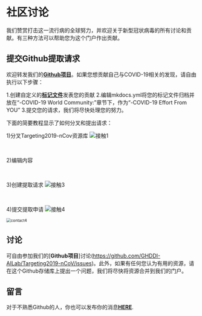 # 社区讨论


我们赞赏打击这一流行病的全球努力，并欢迎关于新型冠状病毒的所有讨论和贡献。有三种方法可以帮助您为这个门户作出贡献。




## 提交Github提取请求


欢迎转发我们的[**Github项目**](https://github.com/GHDDI-AILab/Targeting2019-nCoV/)。如果您想贡献自己与COVID-19相关的发现，请自由执行以下步骤：


1.创建自定义的[**标记文件**](https://guides.github.com/features/mastering-markdown/)发表您的贡献
2.编辑mkdocs.yml将您的标记文件归档并放在“-COVID-19 World Community:”章节下，作为“-COVID-19 Effort From YOU”
3.提交您的请求，我们将尽快处理您的努力。


下面的简要教程显示了如何分叉和提出请求：


1)分叉Targeting2019-nCov资源库
![接触1](http://ghddiai.oss-cn-zhangjiakou.aliyuncs.com/file/contact1.png)


<br>


2)编辑内容


<br>


3)创建提取请求
![接触3](http://ghddiai.oss-cn-zhangjiakou.aliyuncs.com/file/contact2.png)


<br>


4)提交提取申请
![接触4](http://ghddiai.oss-cn-zhangjiakou.aliyuncs.com/file/contact3.png)


<img src="http://ghddiai.oss-cn-zhangjiakou.aliyuncs.com/file/contact4.png" alt="contact4" style="zoom:73%;" />


<br>






## 讨论


可自由参加我们的[**Github项目**]讨论(https://github.com/GHDDI-AILab/Targeting2019-nCoV/issues)。此外，如果有任何您认为有用的资源，请在这个Github存储库上提出一个问题，我们将尽快将资源合并到我们的门户。


## 留言


对于不熟悉Github的人，你也可以发布你的消息[**HERE**](http://ghddionlineform.mikecrm.com/A2r95sT).


<script charset="UTF-8" defer>(function(h){function n(a){return null===a?null:a.scrollHeight>a.clientHeight?a:n(a.parentNode)}function t(b){if(b.data){var f=JSON.parse(b.data);!f.height||p||q||(d.style.height=+f.height+"px");if(f.getter){b={};var f=[].concat(f.getter),k,h=f.length,m,c,g,e;for(k=0;k<h;k++){m=k;c=f[k]||{};c.n&&(m=c.n);g=null;try{switch(c.t){case "window":e=window;break;case "scrollParent":e=n(a)||window;break;default:e=a}if(c.e)if("rect"===c.v){g={};var l=e.getBoundingClientRect();g={top:l.top,left:l.left,width:l.width,height:l.height}}else g=e[c.v].apply(e,[].concat(c.e))||!0;else c.s?(e[c.v]=c.s,g=!0):g=e[c.v]||!1}catch(u){}b[m]=g}b.innerState=!p&&!q;a.contentWindow.postMessage(JSON.stringify({queryRes:b}),"*")}}}for(var r=h.document,b=r.documentElement;b.childNodes.length&&1==b.lastChild.nodeType;)b=b.lastChild;var d=b.parentNode,a=r.createElement("iframe");d.style.overflowY="auto";d.style.overflowX="hidden";var p=d.style.height&&"auto"!==d.style.height,q="absolute"===d.style.position||window.getComputedStyle&&"absolute"===window.getComputedStyle(d,null).getPropertyValue("position")||d.currentStyle&&"absolute"===d.currentStyle.position;h.addEventListener&&h.addEventListener("message",t,!1);a.src="http://ghddionlineform.mikecrm.com/A2r95sT";a.id="mkinA2r95sT";a.onload=function(){a.contentWindow.postMessage(JSON.stringify({cif:1}),"*")};a.frameBorder=0;a.scrolling="no";a.style.display="block";a.style.minWidth="100%";a.style.width="100px";a.style.height="100%";a.style.border="none";a.style.overflow="auto";d.insertBefore(a,b)})(window);</script>




